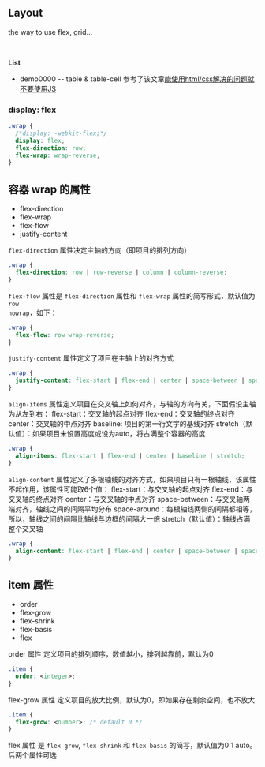 ## Layout

the way to use flex, grid...

&nbsp;

**List**

* demo0000 -- table & table-cell 参考了该文章[能使用html/css解决的问题就不要使用JS](https://zhuanlan.zhihu.com/p/26138999)



### display: flex


```css
.wrap {
  /*display: -webkit-flex;*/
  display: flex;
  flex-direction: row;
  flex-wrap: wrap-reverse;
}
```
## 容器 wrap 的属性

* flex-direction
* flex-wrap
* flex-flow
* justify-content

<code>flex-direction</code> 属性决定主轴的方向（即项目的排列方向）

```css
.wrap {
  flex-direction: row | row-reverse | column | column-reverse;
}
```


<code>flex-flow</code> 属性是 <code>flex-direction</code> 属性和 <code>flex-wrap</code> 属性的简写形式，默认值为 <code>row nowrap</code>，如下：

```css
.wrap {
  flex-flow: row wrap-reverse;
}
```


<code>justify-content</code> 属性定义了项目在主轴上的对齐方式

```css
.wrap {
  justify-content: flex-start | flex-end | center | space-between | space-around;
}
```


<code>align-items</code> 属性定义项目在交叉轴上如何对齐，与轴的方向有关，下面假设主轴为从左到右：
flex-start：交叉轴的起点对齐
flex-end：交叉轴的终点对齐
center：交叉轴的中点对齐
baseline: 项目的第一行文字的基线对齐
stretch（默认值）：如果项目未设置高度或设为auto，将占满整个容器的高度

```css
.wrap {
  align-items: flex-start | flex-end | center | baseline | stretch;
}
```


<code>align-content</code> 属性定义了多根轴线的对齐方式，如果项目只有一根轴线，该属性不起作用，该属性可能取6个值：
flex-start：与交叉轴的起点对齐
flex-end：与交叉轴的终点对齐
center：与交叉轴的中点对齐
space-between：与交叉轴两端对齐，轴线之间的间隔平均分布
space-around：每根轴线两侧的间隔都相等，所以，轴线之间的间隔比轴线与边框的间隔大一倍
stretch（默认值）：轴线占满整个交叉轴

```css
.wrap {
  align-content: flex-start | flex-end | center | space-between | space-around | stretch;
}
```


## item 属性

* order
* flex-grow
* flex-shrink
* flex-basis
* flex


order 属性
定义项目的排列顺序，数值越小，排列越靠前，默认为0

```css
.item {
  order: <integer>;
}
```


flex-grow 属性
定义项目的放大比例，默认为0，即如果存在剩余空间，也不放大

```css
.item {
  flex-grow: <number>; /* default 0 */
}
```


flex 属性
是 <code>flex-grow</code>, <code>flex-shrink</code> 和 <code>flex-basis</code> 的简写，默认值为0 1 auto。后两个属性可选
